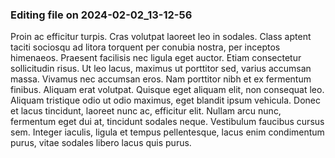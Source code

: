 

### Editing file on 2024-02-02_13-12-56

Proin ac efficitur turpis. Cras volutpat laoreet leo in sodales. Class aptent taciti sociosqu ad litora torquent per conubia nostra, per inceptos himenaeos. Praesent facilisis nec ligula eget auctor. Etiam consectetur sollicitudin risus. Ut leo lacus, maximus ut porttitor sed, varius accumsan massa. Vivamus nec accumsan eros. Nam porttitor nibh et ex fermentum finibus. Aliquam erat volutpat. Quisque eget aliquam elit, non consequat leo. Aliquam tristique odio ut odio maximus, eget blandit ipsum vehicula. Donec et lacus tincidunt, laoreet nunc ac, efficitur elit. Nullam arcu nunc, fermentum eget dui at, tincidunt sodales neque. Vestibulum faucibus cursus sem. Integer iaculis, ligula et tempus pellentesque, lacus enim condimentum purus, vitae sodales libero lacus quis purus.


